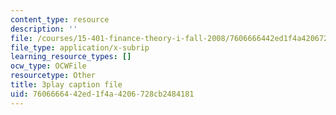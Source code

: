 ```yaml
---
content_type: resource
description: ''
file: /courses/15-401-finance-theory-i-fall-2008/7606666442ed1f4a4206728cb2484181_IwA7nVEwqto.srt
file_type: application/x-subrip
learning_resource_types: []
ocw_type: OCWFile
resourcetype: Other
title: 3play caption file
uid: 76066664-42ed-1f4a-4206-728cb2484181
---
```

